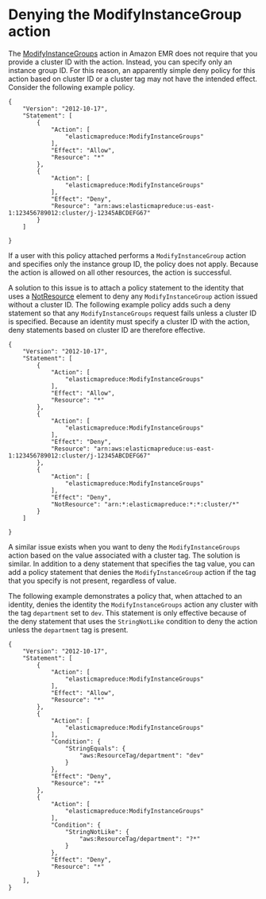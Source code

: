# Denying the ModifyInstanceGroup action<a name="emr-cluster-deny-modifyinstancegroup"></a>

The [ModifyInstanceGroups](https://docs.aws.amazon.com/emr/latest/APIReference/API_ModifyInstanceGroups.html) action in Amazon EMR does not require that you provide a cluster ID with the action\. Instead, you can specify only an instance group ID\. For this reason, an apparently simple deny policy for this action based on cluster ID or a cluster tag may not have the intended effect\. Consider the following example policy\.

```
{
	"Version": "2012-10-17",
    "Statement": [
        {
            "Action": [
                "elasticmapreduce:ModifyInstanceGroups"
            ],
            "Effect": "Allow",
            "Resource": "*"
        },
        {
            "Action": [
                "elasticmapreduce:ModifyInstanceGroups"
            ],
            "Effect": "Deny",
            "Resource": "arn:aws:elasticmapreduce:us-east-1:123456789012:cluster/j-12345ABCDEFG67"
        }
    ]
    
}
```

If a user with this policy attached performs a `ModifyInstanceGroup` action and specifies only the instance group ID, the policy does not apply\. Because the action is allowed on all other resources, the action is successful\.

A solution to this issue is to attach a policy statement to the identity that uses a [NotResource](https://docs.aws.amazon.com/IAM/latest/UserGuide/reference_policies_elements_notresource.html) element to deny any `ModifyInstanceGroup` action issued without a cluster ID\. The following example policy adds such a deny statement so that any `ModifyInstanceGroups` request fails unless a cluster ID is specified\. Because an identity must specify a cluster ID with the action, deny statements based on cluster ID are therefore effective\.

```
{
	"Version": "2012-10-17",
    "Statement": [
        {
            "Action": [
                "elasticmapreduce:ModifyInstanceGroups"
            ],
            "Effect": "Allow",
            "Resource": "*"
        },
        {
            "Action": [
                "elasticmapreduce:ModifyInstanceGroups"
            ],
            "Effect": "Deny",
            "Resource": "arn:aws:elasticmapreduce:us-east-1:123456789012:cluster/j-12345ABCDEFG67"
        },
        {
            "Action": [
                "elasticmapreduce:ModifyInstanceGroups"
            ],
            "Effect": "Deny",
            "NotResource": "arn:*:elasticmapreduce:*:*:cluster/*"
        }
    ]
    
}
```

A similar issue exists when you want to deny the `ModifyInstanceGroups` action based on the value associated with a cluster tag\. The solution is similar\. In addition to a deny statement that specifies the tag value, you can add a policy statement that denies the `ModifyInstanceGroup` action if the tag that you specify is not present, regardless of value\.

The following example demonstrates a policy that, when attached to an identity, denies the identity the `ModifyInstanceGroups` action any cluster with the tag `department` set to `dev`\. This statement is only effective because of the deny statement that uses the `StringNotLike` condition to deny the action unless the `department` tag is present\.

```
{
    "Version": "2012-10-17",
    "Statement": [
        {
            "Action": [
                "elasticmapreduce:ModifyInstanceGroups"
            ],
            "Effect": "Allow",
            "Resource": "*"
        },
        {
            "Action": [
                "elasticmapreduce:ModifyInstanceGroups"
            ],
            "Condition": {
                "StringEquals": {
                    "aws:ResourceTag/department": "dev"
                }
            },
            "Effect": "Deny",
            "Resource": "*"
        },
        {
            "Action": [
                "elasticmapreduce:ModifyInstanceGroups"
            ],
            "Condition": {
                "StringNotLike": {
                    "aws:ResourceTag/department": "?*"
                }
            },
            "Effect": "Deny",
            "Resource": "*"
        }
    ],
}
```